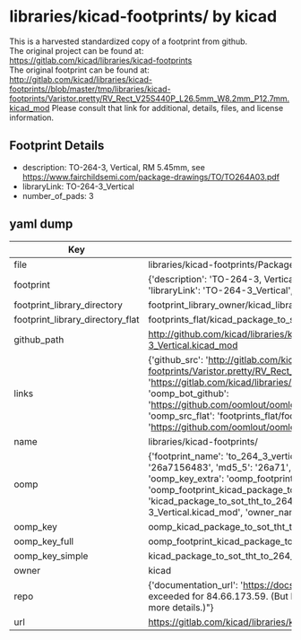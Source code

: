 # libraries/kicad-footprints/ by kicad  
This is a harvested standardized copy of a footprint from github.  
The original project can be found at:  
https://gitlab.com/kicad/libraries/kicad-footprints  
The original footprint can be found at:
http://gitlab.com/kicad/libraries/kicad-footprints//blob/master/tmp/libraries/kicad-footprints/Varistor.pretty/RV_Rect_V25S440P_L26.5mm_W8.2mm_P12.7mm.kicad_mod
Please consult that link for additional, details, files, and license information.  
## Footprint Details
* description: TO-264-3, Vertical, RM 5.45mm, see https://www.fairchildsemi.com/package-drawings/TO/TO264A03.pdf  
* libraryLink: TO-264-3_Vertical  
* number_of_pads: 3  
## yaml dump  
| Key | Value |  
| --- | --- |  
| file | libraries/kicad-footprints/Package_TO_SOT_THT.pretty/TO-264-3_Vertical.kicad_mod |  
| footprint | {'description': 'TO-264-3, Vertical, RM 5.45mm, see https://www.fairchildsemi.com/package-drawings/TO/TO264A03.pdf', 'libraryLink': 'TO-264-3_Vertical', 'number_of_pads': 3} |  
| footprint_library_directory | footprint_library_owner/kicad_libraries/kicad-footprints/ |  
| footprint_library_directory_flat | footprints_flat/kicad_package_to_sot_tht_to_264_3_vertical/working |  
| github_path | http://github.com/kicad/libraries/kicad-footprints//blob/master/tmp/libraries/kicad-footprints/Package_TO_SOT_THT.pretty/TO-264-3_Vertical.kicad_mod |  
| links | {'github_src': 'http://gitlab.com/kicad/libraries/kicad-footprints//blob/master/tmp/libraries/kicad-footprints/Varistor.pretty/RV_Rect_V25S440P_L26.5mm_W8.2mm_P12.7mm.kicad_mod', 'github_src_repo': 'https://gitlab.com/kicad/libraries/kicad-footprints', 'oomp_bot': 'footprints/kicad_package_to_sot_tht_to_264_3_vertical/working', 'oomp_bot_github': 'https://github.com/oomlout/oomlout_oomp_footprint_bot/tree/main/footprints/kicad_package_to_sot_tht_to_264_3_vertical/working', 'oomp_src_flat': 'footprints_flat/footprints_flat/kicad_package_to_sot_tht_to_264_3_vertical/working', 'oomp_src_flat_github': 'https://github.com/oomlout/oomlout_oomp_footprint_src/tree/main/footprints_flat/kicad_package_to_sot_tht_to_264_3_vertical/working'} |  
| name | libraries/kicad-footprints/ |  
| oomp | {'footprint_name': 'to_264_3_vertical', 'library_name': 'package_to_sot_tht', 'md5': '26a71564835125589b8e0f4a08b5d86e', 'md5_10': '26a7156483', 'md5_5': '26a71', 'md5_6': '26a715', 'oomp_key': 'oomp_kicad_package_to_sot_tht_to_264_3_vertical', 'oomp_key_extra': 'oomp_footprint_kicad_package_to_sot_tht_to_264_3_vertical', 'oomp_key_full': 'oomp_footprint_kicad_package_to_sot_tht_to_264_3_vertical_26a715', 'oomp_key_simple': 'kicad_package_to_sot_tht_to_264_3_vertical', 'original_filename': 'libraries/kicad-footprints/Package_TO_SOT_THT.pretty/TO-264-3_Vertical.kicad_mod', 'owner_name': 'kicad'} |  
| oomp_key | oomp_kicad_package_to_sot_tht_to_264_3_vertical |  
| oomp_key_full | oomp_footprint_kicad_package_to_sot_tht_to_264_3_vertical |  
| oomp_key_simple | kicad_package_to_sot_tht_to_264_3_vertical |  
| owner | kicad |  
| repo | {'documentation_url': 'https://docs.github.com/rest/overview/resources-in-the-rest-api#rate-limiting', 'message': "API rate limit exceeded for 84.66.173.59. (But here's the good news: Authenticated requests get a higher rate limit. Check out the documentation for more details.)"} |  
| url | https://gitlab.com/kicad/libraries/kicad-footprints |  

